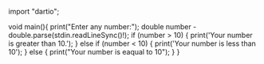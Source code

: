 import "dartio";

void main(){
  print("Enter any number:");
  double number - double.parse(stdin.readLineSync()!);
  if (number > 10) {
    print('Your number is greater than 10.');
  } else if (number < 10) {
    print('Your number is less than 10');
  } else {
    print("Your number is eaqual to 10");
  }
}
